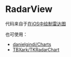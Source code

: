 # RadarView

代码来自于[在iOS中绘制雷达图](http://bbs.itheima.com/thread-330626-1-1.html)

也可使用：

+ [danielgindi/Charts](https://github.com/danielgindi/Charts)
+ [TBXark/TKRadarChart](https://github.com/TBXark/TKRadarChart)
